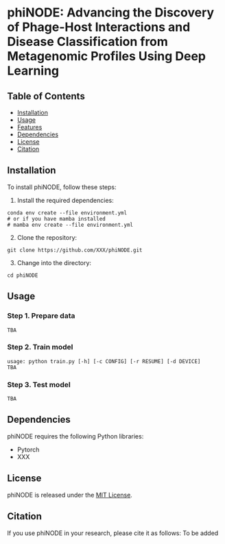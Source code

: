 # phiNODE: Advancing the Discovery of Phage-Host Interactions and Disease Classification from Metagenomic Profiles Using Deep Learning


## Table of Contents
- [Installation](#installation)
- [Usage](#usage)
- [Features](#features)
- [Dependencies](#dependencies)
- [License](#license)
- [Citation](#citation)

## Installation
To install phiNODE, follow these steps:

1. Install the required dependencies:
```
conda env create --file environment.yml
# or if you have mamba installed
# mamba env create --file environment.yml
```

2. Clone the repository:
```
git clone https://github.com/XXX/phiNODE.git
```

3. Change into the directory:
```
cd phiNODE
```

## Usage
### Step 1. Prepare data
```
TBA
```
### Step 2. Train model
```
usage: python train.py [-h] [-c CONFIG] [-r RESUME] [-d DEVICE]
TBA
```
### Step 3. Test model
```
TBA
```

## Dependencies

phiNODE requires the following Python libraries:
- Pytorch
- XXX

## License

phiNODE is released under the [MIT License](./LICENSE).

## Citation

If you use phiNODE in your research, please cite it as follows:
To be added
